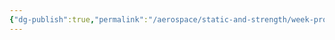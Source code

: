 ```yaml
---
{"dg-publish":true,"permalink":"/aerospace/static-and-strength/week-problems/part-1-week-problems/","noteIcon":"","created":"2025-10-10T22:00:24.620-04:00"}
---
```


